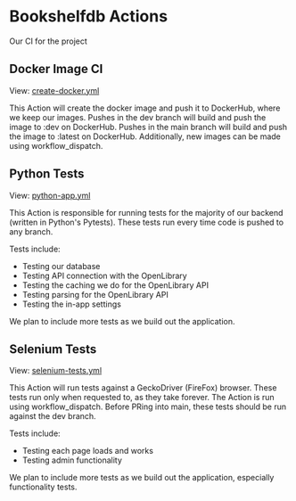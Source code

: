 # Bookshelfdb Actions
Our CI for the project

## Docker Image CI
View: [create-docker.yml](/.github/workflows/create-docker.yml)

This Action will create the docker image and push it to DockerHub, where we keep our images.
Pushes in the dev branch will build and push the image to :dev on DockerHub.
Pushes in the main branch will build and push the image to :latest on DockerHub.
Additionally, new images can be made using workflow_dispatch.

## Python Tests
View: [python-app.yml](/.github/workflows/python-app.yml)

This Action is responsible for running tests for the majority of our backend (written in Python's Pytests).
These tests run every time code is pushed to any branch.

Tests include:
- Testing our database
- Testing API connection with the OpenLibrary
- Testing the caching we do for the OpenLibrary API
- Testing parsing for the OpenLibrary API
- Testing the in-app settings

We plan to include more tests as we build out the application.

## Selenium Tests
View: [selenium-tests.yml](/.github/workflows/selenium-tests.yml)

This Action will run tests against a GeckoDriver (FireFox) browser.
These tests run only when requested to, as they take forever.
The Action is run using workflow_dispatch.
Before PRing into main, these tests should be run against the dev branch.

Tests include:
- Testing each page loads and works
- Testing admin functionality

We plan to include more tests as we build out the application, especially functionality tests.
